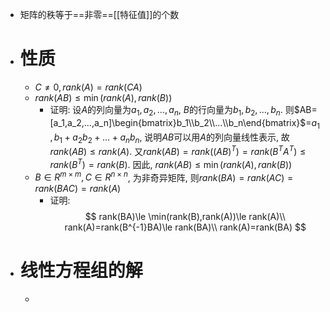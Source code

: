 - 矩阵的秩等于==非零==[[特征值]]的个数
- # 性质
	- $C\neq 0,rank(A)=rank(CA)$
	- $rank(AB)\le \min(rank(A),rank(B))$
		- 证明: 设$A$的列向量为$a_1,a_2,...,a_n$, $B$的行向量为$b_1,b_2,...,b_n$. 则$AB=[a_1,a_2,...,a_n]\begin{bmatrix}b_1\\b_2\\...\\b_n\end{bmatrix}$=$a_1,b_1+a_2b_2+...+a_nb_n$, 说明$AB$可以用$A$的列向量线性表示, 故$rank(AB)\le rank(A)$. 又$rank(AB)=rank((AB)^T)=rank(B^TA^T)\le rank(B^T)=rank(B)$. 因此, $rank(AB)\le\min(rank(A),rank(B))$
	- $B\in R^{m\times m}, C\in R^{n\times n}$, 为非奇异矩阵, 则$rank(BA)=rank(AC)=rank(BAC)=rank(A)$
		- 证明:
		  $$
		  rank(BA)\le \min(rank(B),rank(A))\le rank(A)\\
		  rank(A)=rank(B^{-1}BA)\le rank(BA)\\
		  rank(A)=rank(BA)
		  $$
- # 线性方程组的解
	-